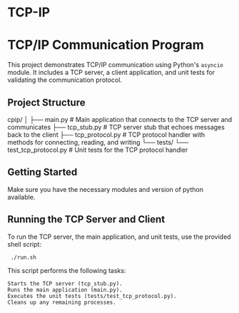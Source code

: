 # TCP-IP

# TCP/IP Communication Program

This project demonstrates TCP/IP communication using Python's `asyncio` module. It includes a TCP server, a client application, and unit tests for validating the communication protocol.

## Project Structure

cpip/
│
├── main.py # Main application that connects to the TCP server and communicates
├── tcp_stub.py # TCP server stub that echoes messages back to the client
├── tcp_protocol.py # TCP protocol handler with methods for connecting, reading, and writing
└── tests/
└── test_tcp_protocol.py # Unit tests for the TCP protocol handler


## Getting Started

Make sure you have the necessary modules and version of python available.

## Running the TCP Server and Client

To run the TCP server, the main application, and unit tests, use the provided shell script:

``` ./run.sh```

This script performs the following tasks:

    Starts the TCP server (tcp_stub.py).
    Runs the main application (main.py).
    Executes the unit tests (tests/test_tcp_protocol.py).
    Cleans up any remaining processes.
